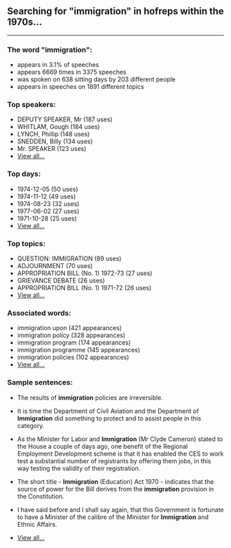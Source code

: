 
## Searching for "immigration" in hofreps within the 1970s...

----

### The word "immigration":

* appears in 3.1% of speeches
* appears 6669 times in 3375 speeches
* was spoken on 638 sitting days by 203 different people
* appears in speeches on 1891 different topics

### Top speakers:

* DEPUTY SPEAKER, Mr (187 uses)
* WHITLAM, Gough (184 uses)
* LYNCH, Phillip (148 uses)
* SNEDDEN, Billy (134 uses)
* Mr. SPEAKER (123 uses)
* [View all...](speakers.md)


### Top days:

* 1974-12-05 (50 uses)
* 1974-11-12 (49 uses)
* 1974-08-23 (32 uses)
* 1977-06-02 (27 uses)
* 1971-10-28 (25 uses)
* [View all...](days.md)


### Top topics:

* QUESTION: IMMIGRATION (89 uses)
* ADJOURNMENT (70 uses)
* APPROPRIATION BILL (No. 1) 1972-73 (27 uses)
* GRIEVANCE DEBATE (26 uses)
* APPROPRIATION BILL (No. 1) 1971-72 (26 uses)
* [View all...](topics.md)


### Associated words:

* immigration upon (421 appearances)
* immigration policy (328 appearances)
* immigration program (174 appearances)
* immigration programme (145 appearances)
* immigration policies (102 appearances)
* [View all...](collocations.md)


### Sample sentences:

* The results of **immigration** policies are irreversible.

* It is time the Department of Civil Aviation and the Department of **Immigration** did something to protect and to assist people in this category.

* As the Minister for Labor and **Immigration**  (Mr Clyde Cameron)  stated to the House a couple of days ago, one benefit of the Regional Employment Development scheme is that it has enabled the CES to work test a substantial number of registrants by offering them jobs, in this way testing the validity of their registration.

* The short title - **Immigration** (Education) Act 1970 - indicates that the source of power for the Bill derives from the **immigration** provision in the Constitution.

* I have said before and I shall say again, that this Government is fortunate to have a Minister of the calibre of the Minister for **Immigration** and Ethnic Affairs.

* [View all...](contexts.md)
